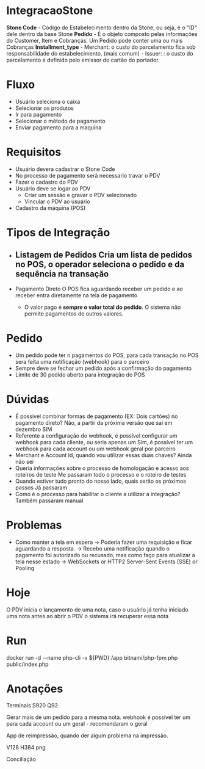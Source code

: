 # IntegracaoStone

**Stone Code** - Código do Estabelecimento dentro da Stone, ou seja, é o "ID" dele dentro da base Stone
**Pedido** - É o objeto composto pelas informações do Customer, Item e Cobranças. Um Pedido pode conter uma ou mais Cobranças
**Installment_type** 
    - Merchant: o custo do parcelamento fica sob responsabilidade do estabelecimento. (mais comum)
    - Issuer: : o custo do parcelamento é definido pelo emissor do cartão do portador.


# Fluxo
- Usuário seleciona o caixa
- Selecionar os produtos
- Ir para pagamento
- Selecionar o método de pagamento
- Enviar pagamento para a maquina

# Requisitos
- Usuário devera cadastrar o Stone Code
- No processo de pagamento será necessario travar o PDV
- Fazer o cadastro do PDV
- Usuário deve se logar ao PDV
    - Criar um sessão e gravar o PDV selecionado
    - Vincular o PDV ao usuário
- Cadastro da máquina (POS)

# Tipos de Integração
- Listagem de Pedidos
    Cria um lista de pedidos no POS, o operador seleciona o pedido e da sequência na transação
    - 

- Pagamento Direto
    O POS fica aguardando receber um pedido e ao receber entra diretamente na tela de pagamento
    - O valor pago é **sempre o valor total do pedido**. O sistema não permite pagamentos de outros valores.

# Pedido 
- Um pedido pode ter n pagamentos do POS, para cada transação no POS sera feita uma notificação (webhook) para o parceiro
- Sempre deve se fechar um pedido após a confirmação do pagamento
- Limite de 30 pedido aberto para integração do POS


# Dúvidas
- É possível combinar formas de pagamento (EX: Dois cartões) no pagamento direto?
  Não, a partir da próxima versão que sai em dezembro SIM
- Referente a configuração do webhook, é possível configurar um webhook para cada cliente, ou seria apenas um
    Sim, é possível ter um webhook para cada account ou um webhook geral por parceiro
- Merchant e Account Id, quando vou utilizar essas duas chaves?
    Ainda não sei
- Queria informações sobre o processo de homologação e acesso aos roteiros de teste
    Me passaram todo o processo e o roteiro de testes
- Quando estiver tudo pronto do nosso lado, quais serão os próximos passos
    Já passaram
- Como é o processo para habilitar o cliente a utilizar a integração?
    Também passaram manual

# Problemas
- Como manter a tela em espera 
    -> Poderia fazer uma requisição e ficar aguardando a resposta.
    -> Recebo uma notificação quando o pagamento foi autorizado ou recusado, mas como faço para atualizar a tela nesse estado
    -> WebSockets or HTTP2 Server-Sent Events (SSE) or Pooling  
# Hoje
O PDV inicia o lançamento de uma nota, caso o usuário já tenha iniciado uma nota antes ao abrir o PDV o sistema irá recuperar essa nota

# Run 
docker run -d --name php-cli -v ${PWD}:/app bitnami/php-fpm
php public/index.php



# Anotações
Terminais S920 Q92

Gerar mais de um pedido para a mesma nota.
webhook é possível ter um para cada account ou um geral
    - recomendaram o geral

App de reimpressão, quando der algum problema na impressão.

V128
H384
png


Conciliação